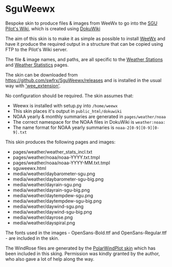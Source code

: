 # SguWeewx
Bespoke skin to produce files &amp; images from WeeWx to go into the [SGU Pilot's Wiki](https://pilots.scottishglidingcentre.co.uk/), which is created using [DokuWiki](https://www.dokuwiki.org/)

The aim of this skin is to make it as simple as possible to install [WeeWx](https://weewx.com/) and have it produce the required output in a structure that can be copied using FTP to the Pilot's Wiki server.

The file & image names, and paths, are all specific to the [Weather Stations](https://pilots.scottishglidingcentre.co.uk/weather/weather_station) and [Weather Statistics](https://pilots.scottishglidingcentre.co.uk/weather/weather_stats) pages.

The skin can be downloaded from https://github.com/swfrx/SguWeewx/releases and is installed in the usual way with ['wee_extension'](https://weewx.com/docs/utilities.htm#wee_extension_utility).  

No configuration should be required.  The skin assumes that:  
  * Weewx is installed with setup.py into ``/home/weewx``
  * This skin places it's output in ``public_html/dokuwiki``
  * NOAA yearly & monthly summaries are generated in ``pages/weather/noaa``  
  * The correct namespace for the NOAA files in DokuWiki is ``weather:noaa:``  
  * The name format for NOAA yearly summaries is ``noaa-2[0-9][0-9][0-9].txt``
  
This skin produces the following pages and images:  
  * pages/weather/weather_stats_incl.txt  
  * pages/weather/noaa/noaa-YYYY.txt.tmpl  
  * pages/weather/noaa/noaa-YYYY-MM.txt.tmpl  
  * sguweewx.html  
  * media/weather/daybarometer-sgu.png
  * media/weather/daybarometer-sgu-big.png
  * media/weather/dayrain-sgu.png
  * media/weather/dayrain-sgu-big.png
  * media/weather/daytempdew-sgu.png
  * media/weather/daytempdew-sgu-big.png
  * media/weather/daywind-sgu.png
  * media/weather/daywind-sgu-big.png  
  * media/weather/dayrose.png
  * media/weather/dayspiral.png
 
The fonts used in the images - OpenSans-Bold.ttf and OpenSans-Regular.ttf - are included in the skin. 

The WindRose files are generated by the [PolarWindPlot skin](https://github.com/gjr80/weewx-polarwindplot) which has been included in this sking.  Permission was kindly granted by the author, who also gave a lot of help along the way.
